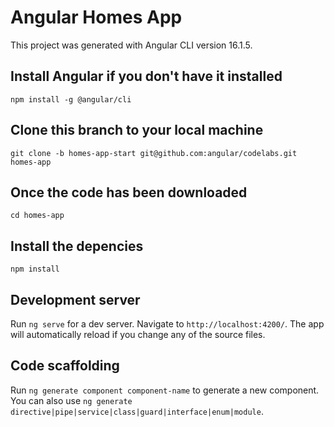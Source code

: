 # Angular Homes App
This project was generated with Angular CLI version 16.1.5.

## Install Angular if you don't have it installed

  `npm install -g @angular/cli`

## Clone this branch to your local machine

  `git clone -b homes-app-start git@github.com:angular/codelabs.git homes-app`

## Once the code has been downloaded

  `cd homes-app`

## Install the depencies

  `npm install` 

## Development server

Run `ng serve` for a dev server. Navigate to `http://localhost:4200/`. The app will automatically reload if you change any of the source files.

## Code scaffolding

Run `ng generate component component-name` to generate a new component. You can also use `ng generate directive|pipe|service|class|guard|interface|enum|module`.

